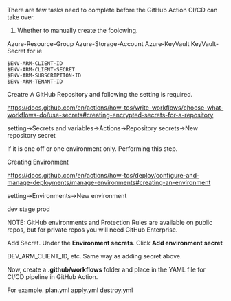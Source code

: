 There are few tasks need to complete before the GitHub Action CI/CD can take over.

1. Whether to manually create the foolowing.

Azure-Resource-Group
Azure-Storage-Account
Azure-KeyVault
    KeyVault-Secret for ie

    $ENV-ARM-CLIENT-ID
    $ENV-ARM-CLIENT-SECRET
    $ENV-ARM-SUBSCRIPTION-ID
    $ENV-ARM-TENANT-ID

Creatre A GitHub Repository and following the setting is required.

https://docs.github.com/en/actions/how-tos/write-workflows/choose-what-workflows-do/use-secrets#creating-encrypted-secrets-for-a-repository

setting->Secrets and variables->Actions->Repository secrets->New repository secret

If it is one off or one environment only. Performing this step.

Creating Environment

https://docs.github.com/en/actions/how-tos/deploy/configure-and-manage-deployments/manage-environments#creating-an-environment

setting->Environments->New environment

dev
stage
prod

NOTE: GitHub environments and Protection Rules are available on public repos, but for private repos you will need GitHub Enterprise.

Add Secret. Under the **Environment secrets**. Click **Add environment secret**

DEV_ARM_CLIENT_ID, etc. Same way as adding secret above.

Now, create a **.github/workflows** folder and place in the YAML file for CI/CD pipeline in GitHub Action.

For example.
plan.yml
apply.yml
destroy.yml
